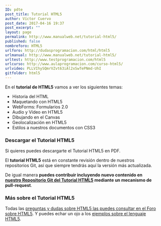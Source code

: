 ```yaml
---
ID: pdte
post_title: Tutorial HTML5
author: Víctor Cuervo
post_date: 2017-04-16 19:37
post_excerpt: ""
layout: page
permalink: http://www.manualweb.net/tutorial-html5/
published: false
nombreforo: HTML5
urlforo: http://dudasprogramacion.com/html/html5
urlmanual: http://www.manualweb.net/tutorial-html5/
urltest: http://www.testprogramacion.com/html5
urlcurso: http://www.aulaprogramacion.com/curso-html5/
urlvideo: PLLVIhySQmrVZvt63iAl2xSwTePNmd-UhI
gitfolder: html5
---
```

En el **tutorial de HTML5** vamos a ver los siguientes temas:

*   Historia del HTML
*   Maquetando con HTML5
*   WebForms: Formularios 2.0
*   Audio y Vídeo en HTML5
*   Dibujando en el Canvas
*   Geolocalización en HTML5
*   Estilos a nuestros documentos con CSS3

### Descargar el Tutorial HTML5

Si quieres puedes descargarte el Tutorial HTML5 en PDF.

El **tutorial HTML5** está en constante revisión dentro de nuestros repositorios Git, así que siempre tendrás aquí la versión más actualizada.

De igual manera **puedes contribuir incluyendo nuevo contenido en [nuestro Repositorio Git del Tutorial HTML5][2] mediante un mecanismo de pull-request**.

### Más sobre el Tutorial HTML5

Todas las [preguntas y dudas sobre HTML5 las puedes consultar en el Foro sobre HTML5][3]. Y puedes echar un ojo a los [ejemplos sobre el lenguaje HTML5][4].


[2]: https://github.com/manualweb/manualweb/tree/master/html5
[3]: http://dudasprogramacion.com/html/html5
[4]: http://lineadecodigo.com/categoria/html5

